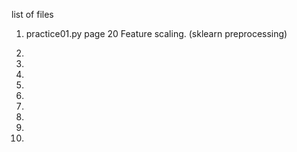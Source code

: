 list of files

1. practice01.py
page 20
Feature scaling. (sklearn preprocessing)

2.

3.

4.

5.

6.

7.

8.

9.

10.
